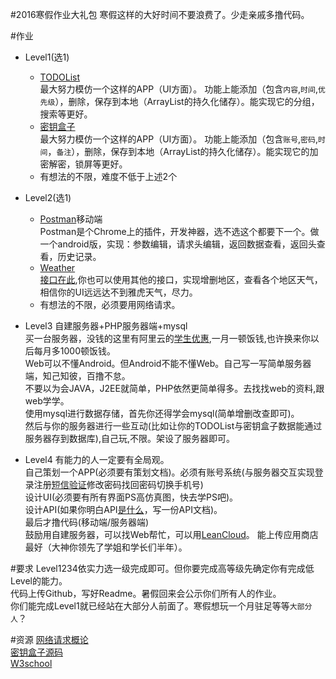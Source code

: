 #2016寒假作业大礼包
寒假这样的大好时间不要浪费了。少走亲戚多撸代码。

#作业
+ Level1(选1)  
    + [TODOList](https://play.google.com/store/apps/details?id=com.todoist&hl=zh-CN)  
    最大努力模仿一个这样的APP（UI方面）。
    功能上能添加（包含`内容`,`时间`,`优先级`），删除，保存到本地（ArrayList的持久化储存）。能实现它的分组，搜索等更好。
    + [密钥盒子](https://play.google.com/store/apps/details?id=com.jude.keychain&hl=zh-CN)  
    最大努力模仿一个这样的APP（UI方面）。
    功能上能添加（包含`账号`,`密码`,`时间`，`备注`），删除，保存到本地（ArrayList的持久化储存）。能实现它的加密解密，锁屏等更好。
    + 有想法的不限，难度不低于上述2个
+ Level2(选1)
    + [Postman](http://www.getpostman.com/)移动端  
    Postman是个Chrome上的插件，开发神器，选不选这个都要下一个。做一个android版，实现：参数编辑，请求头编辑，返回数据查看，返回头查看，历史记录。
    + [Weather](https://play.google.com/store/apps/details?id=com.yahoo.mobile.client.android.weather&hl=zh-CN)  
    [接口在此](http://openweather.weather.com.cn/),你也可以使用其他的接口，实现增删地区，查看各个地区天气，相信你的UI远远达不到雅虎天气，尽力。
    + 有想法的不限，必须要用网络请求。
+ Level3
    自建服务器+PHP服务器端+mysql  
    买一台服务器，没钱的这里有阿里云的[学生优惠](http://www.aliyun.com/act/aliyun/campus.html?spm=5176.383338.1909776.12.q2dmDK),一月一顿饭钱,也许换来你以后每月多1000顿饭钱。  
    Web可以不懂Android。但Android不能不懂Web。自己写一写简单服务器端，知己知彼，百撸不怠。  
    不要以为会JAVA，J2EE就简单，PHP依然更简单得多。去找找web的资料,跟web学学。  
    使用mysql进行数据存储，首先你还得学会mysql(简单增删改查即可)。  
    然后与你的服务器进行一些互动(比如让你的TODOList与密钥盒子数据能通过服务器存到数据库),自己玩,不限。架设了服务器即可。
    
+ Level4
    有能力的人一定要有全局观。  
    自己策划一个APP(必须要有策划文档)。必须有账号系统(与服务器交互实现登录注册[短信验证](https://github.com/Jude95/SMSSDK)修改密码找回密码切换手机号)    
    设计UI(必须要有所有界面PS高仿真图，快去学PS吧)。  
    设计API(如果你明白API[是什么](http://open.weibo.com/wiki/%E5%BE%AE%E5%8D%9AAPI)，写一份API文档)。  
    最后才撸代码(移动端/服务器端)  
    鼓励用自建服务器，可以找Web帮忙，可以用[LeanCloud](https://leancloud.cn/)。
    能上传应用商店最好（大神你领先了学姐和学长们半年）。
    
#要求
Level1234依实力选一级完成即可。但你要完成高等级先确定你有完成低Level的能力。   
代码上传Github，写好Readme。暑假回来会公示你们所有人的作业。  
你们能完成Level1就已经站在大部分人前面了。寒假想玩一个月驻足等等`大部分人`？  

#资源
[网络请求概论](http://www.jianshu.com/p/3141d4e46240)  
[密钥盒子源码](https://github.com/Jude95/KeyChain)  
[W3school](http://www.w3school.com.cn/)  

    
    
    
    
